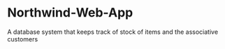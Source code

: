 # Northwind-Web-App


A database system that keeps track of stock of items and the associative customers
